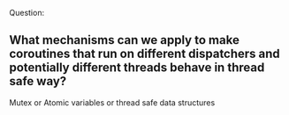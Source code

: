 Question:
## What mechanisms can we apply to make coroutines that run on different dispatchers and potentially different threads behave in thread safe way?
<div class="hint">
  Mutex or Atomic variables or thread safe data structures
</div>

